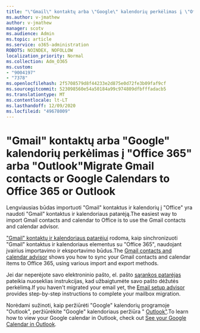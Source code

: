 ```yaml
---
title: "\"Gmail\" kontaktų arba \"Google\" kalendorių perkėlimas į \"Office 365\" arba \"Outlook\""
ms.author: v-jmathew
author: v-jmathew
manager: scotv
ms.audience: Admin
ms.topic: article
ms.service: o365-administration
ROBOTS: NOINDEX, NOFOLLOW
localization_priority: Normal
ms.collection: Adm_O365
ms.custom:
- "9004197"
- "7378"
ms.openlocfilehash: 2f5708579d8f44233e2d875e0d72fe3b09faf9cf
ms.sourcegitcommit: 523098560e54a50184a99c974809dfbfffadacb5
ms.translationtype: MT
ms.contentlocale: lt-LT
ms.lasthandoff: 12/09/2020
ms.locfileid: "49678009"
---
```

# <a name="migrate-gmail-contacts-or-google-calendars-to-office-365-or-outlook"></a><span data-ttu-id="2cbe7-102">"Gmail" kontaktų arba "Google" kalendorių perkėlimas į "Office 365" arba "Outlook"</span><span class="sxs-lookup"><span data-stu-id="2cbe7-102">Migrate Gmail contacts or Google Calendars to Office 365 or Outlook</span></span>

<span data-ttu-id="2cbe7-103">Lengviausias būdas importuoti "Gmail" kontaktus ir kalendorių į "Office" yra naudoti "Gmail" kontaktus ir kalendoriaus patarėją.</span><span class="sxs-lookup"><span data-stu-id="2cbe7-103">The easiest way to import Gmail contacts and calendar to Office is to use the Gmail contacts and calendar advisor.</span></span>

<span data-ttu-id="2cbe7-104">["Gmail" kontaktų ir kalendoriaus patarėjui](https://go.microsoft.com/fwlink/?linkid=2134386) rodoma, kaip sinchronizuoti "Gmail" kontaktus ir kalendoriaus elementus su "Office 365", naudojant įvairius importavimo ir eksportavimo būdus.</span><span class="sxs-lookup"><span data-stu-id="2cbe7-104">The [Gmail contacts and calendar advisor](https://go.microsoft.com/fwlink/?linkid=2134386) shows you how to sync your ‎Gmail‎ contacts and calendar items to ‎Office 365‎, using various import and export methods.</span></span>

<span data-ttu-id="2cbe7-105">Jei dar neperėjote savo elektroninio pašto, el. pašto [sąrankos patarėjas](https://go.microsoft.com/fwlink/?linkid=2133951) pateikia nuoseklias instrukcijas, kad užbaigtumėte savo pašto dėžutės perkėlimą.</span><span class="sxs-lookup"><span data-stu-id="2cbe7-105">If you haven't migrated your email yet, the [Email setup advisor](https://go.microsoft.com/fwlink/?linkid=2133951) provides step-by-step instructions to complete your mailbox migration.</span></span>

<span data-ttu-id="2cbe7-106">Norėdami sužinoti, kaip peržiūrėti "Google" kalendorių programoje "Outlook", peržiūrėkite "Google" kalendoriaus peržiūra " [Outlook"](https://go.microsoft.com/fwlink/?linkid=2083939).</span><span class="sxs-lookup"><span data-stu-id="2cbe7-106">To learn how to view your Google calendar in Outlook, check out [See your Google Calendar in Outlook](https://go.microsoft.com/fwlink/?linkid=2083939).</span></span>
